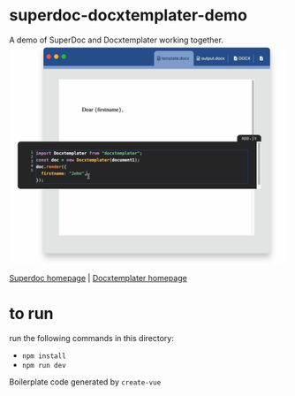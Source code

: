 # superdoc-docxtemplater-demo

A demo of SuperDoc and Docxtemplater working together.
![Demo gif](./demo.gif)

[Superdoc homepage](https://superdoc.dev/) | 
[Docxtemplater homepage](https://docxtemplater.com/)

# to run
run the following commands in this directory:
- `npm install`
- `npm run dev`

Boilerplate code generated by `create-vue`
